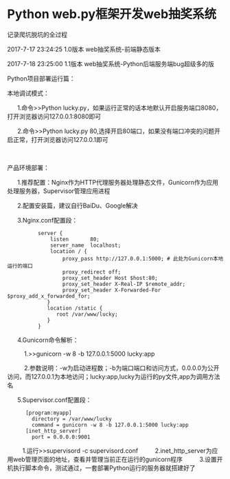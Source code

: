 ﻿
# Python web.py框架开发web抽奖系统

记录爬坑脱坑的全过程

2017-7-17 23:24:25 1.0版本 web抽奖系统-前端静态版本

2017-7-18 23:25:00 1.1版本 web抽奖系统-Python后端服务端bug超级多的版








Python项目部署运行篇：


本地调试模式：

        1.命令>>Python lucky.py，如果运行正常的话本地默认开启服务端口8080，打开浏览器访问127.0.0.1:8080即可
        
        2.命令>>Python lucky.py 80,选择开启80端口，如果没有端口冲突的问题开启正常，打开浏览器访问127.0.0.1即可
        
        
        
产品环境部署：


        1.推荐配置：Nginx作为HTTP代理服务器处理静态文件，Gunicorn作为应用处理服务器，Supervisor管理应用进程
        
        2.配置安装篇，建议自行BaiDu、Google解决
        
        3.Nginx.conf配置段：
        
        
              server {
                  listen       80;
                  server_name  localhost;
                  location / {
                      proxy_pass http://127.0.0.1:5000; # 此处为Gunicorn本地运行的端口
                      proxy_redirect off;
                      proxy_set_header Host $host:80;
                      proxy_set_header X-Real-IP $remote_addr;
                      proxy_set_header X-Forwarded-For $proxy_add_x_forwarded_for;
                 }
                 location /static {
                    root /var/www/lucky;
                 }
              }
             
        
        
              
       4.Gunicorn命令解析：
       
           1.>>gunicorn -w 8 -b 127.0.0.1:5000 lucky:app
            
           2.参数说明：-w为启动进程数；-b为端口端口和访问方式，0.0.0.0为公开访问，而127.0.0.1为本地访问；lucky:app,lucky为运行的py文件,app为调用方法名
            
            
       5.Supervisor.conf配置段：
          
       
          [program:myapp]
            directory = /var/www/lucky
            command = gunicorn -w 8 -b 127.0.0.1:5000 lucky:app
          [inet_http_server]
            port = 0.0.0.0:9001
            
          1.运行>>supervisord -c supervisord.conf
          2.inet_http_server为应用web管理页面的地址，查看并管理当前正在运行的gunicorn程序
          3.设置开机执行脚本命令，测试通过，一套部署Python运行的服务器就搭建好了

    
